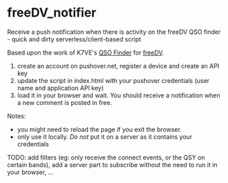 # freeDV_notifier
Receive a push notification when there is activity on the freeDV QSO finder - quick and dirty serverless/client-based script

Based upon the work of K7VE's [QSO Finder](http://qso.freedv.org) for [freeDV](https://freedv.org).

1. create an account on pushover.net, register a device and create an API key
2. update the script in index.html with your pushover credentials (user name and application API key)
3. load it in your browser and wait. You should receive a notification when a new comment is posted in free. 

Notes:
 - you might need to reload the page if you exit the browser. 
 - only use it locally. *Do not* put it on a server as it contains your credentials

TODO: add filters (eg: only receive the connect events, or the QSY on certain bands), add a server part to subscribe without the need to run it in your browser, ...

